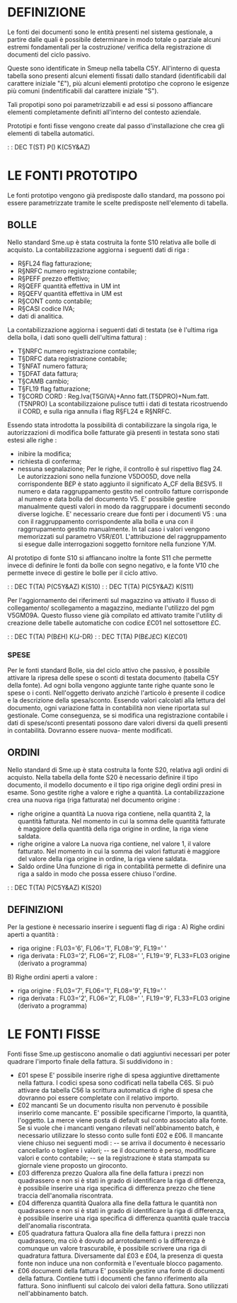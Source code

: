 # DEFINIZIONE

Le fonti dei documenti sono le entità presenti nel sistema gestionale, a partire dalle quali è possibile determinare in modo totale o parziale alcuni estremi fondamentali per la costruzione/ verifica della registrazione di documenti del ciclo passivo.

Queste sono identificate in Smeup nella tabella C5Y. All'interno di questa tabella sono presenti alcuni elementi fissati dallo standard (identificabili dal carattere iniziale "£"), più alcuni elementi prototipo che coprono le esigenze più comuni (indentificabili dal carattere iniziale "S").

Tali propotipi sono poi parametrizzabili e ad essi si possono affiancare elementi completamente definiti all'interno del contesto aziendale.

Prototipi e fonti fisse vengono create dal passo d'installazione che crea gli elementi di tabella automatici.

 :  : DEC T(ST) P() K(C5Y&AZ)

# LE FONTI PROTOTIPO

Le fonti prototipo vengono già predisposte dallo standard, ma possono poi essere parametrizzate tramite le scelte predisposte nell'elemento di tabella.

## BOLLE

Nello standard Sme.up è stata costruita la fonte S10 relativa alle bolle di acquisto.
La contabilizzazione aggiorna i seguenti dati di riga : 
 * R§FL24 flag fatturazione;
 * R§NRFC numero registrazione contabile;
 * R§PEFF prezzo effettivo;
 * R§QEFF quantità effettiva in UM int
 * R§QEFV quantità effettiva in UM est
 * R§CONT conto contabile;
 * R§CASI codice IVA;
 * dati di analitica.

La contabilizzazione aggiorna i seguenti dati di testata (se è l'ultima riga della bolla, i dati sono quelli dell'ultima fattura) : 
 * T§NRFC numero registrazione contabile;
 * T§DRFC data registrazione contabile;
 * T§NFAT numero fattura;
 * T§DFAT data fattura;
 * T§CAMB cambio;
 * T§FL19 flag fatturazione;
 * T§CORD CORD :  Reg.Iva(T5GIVA)+Anno fatt.(T5DPRO)+Num.fatt.(T5NPRO)
La scontabilizzaione pulisce tutti i dati di testata ricostruendo il CORD, e sulla riga annulla i flag R§FL24 e R§NRFC.

Essendo stata introdotta la possibilità di contabilizzare la singola riga, le autorizzazioni di modifica bolle fatturate già presenti in testata sono stati estesi alle righe : 
 * inibire la modifica;
 * richiesta di conferma;
 * nessuna segnalazione;
Per le righe, il controllo è sul rispettivo flag 24.
Le autorizzazioni sono nella funzione V5DO05D, dove nella corrispondente B£P è stato aggiunto il significato A_CF della B£SV5.
Il numero e data raggruppamento gestito nel controllo fatture corrisponde al numero e data bolla del documento V5. E' possibile gestire manualmente questi valori in modo da raggruppare i documenti secondo diverse logiche. E' necessario creare due fonti per i documenti V5 :  una con il raggruppamento corrispondente alla bolla e una con il raggrrupamento gestito manualmente.
In tal caso i valori vengono memorizzati sul parametro V5R/£01. L'attribuzione del raggruppamento si esegue dalle interrogazioni soggetto fornitore nella funzione Y/M.

Al prototipo di fonte S10 si affiancano inoltre la fonte S11 che permette invece di definire le fonti da bolle con segno negativo, e la fonte V10 che permette invece di gestire le bolle per il ciclo attivo.

 :  : DEC T(TA) P(C5Y&AZ) K(S10)
 :  : DEC T(TA) P(C5Y&AZ) K(S11)

Per l'aggiornamento dei riferimenti sul magazzino va attivato il flusso di collegamento/ scollegamento a magazzino, mediante l'utilizzo del pgm V5GM09A.
Questo flusso viene già compilato ed attivato tramite l'utility di creazione delle tabelle automatiche con codice £C01 nel sottosettore £C.

 :  : DEC T(TA) P(B£H) K(J-DR)
 :  : DEC T(TA) P(B£J£C) K(£C01)

### SPESE
Per le fonti standard Bolle, sia del ciclo attivo che passivo, è possibile attivare la ripresa delle spese o sconti di testata documento (tabella C5Y della fonte).
Ad ogni bolla vengono aggiunte tante righe quante sono le spese o i conti. Nell'oggetto derivato anzichè l'articolo è presente il codice e la descrizione della spesa/sconto. Essendo valori calcolati alla lettura del documento, ogni variazione fatta in contabilità non viene riportata sul gestionale. Come conseguenza, se si modifica una registrazione contabile i dati di spese/sconti presentati possono dare valori diversi da quelli presenti in contabilità. Dovranno essere nuova- mente modificati.

## ORDINI

Nello standard di Sme.up è stata costruita la fonte S20, relativa agli ordini di acquisto. Nella tabella della fonte S20 è necessario definire il tipo documento, il modello documento e il tipo riga origine degli ordini presi in esame.
Sono gestite righe a valore e righe a quantità.
La contabilizzazione crea una nuova riga (riga fatturata) nel documento origine : 

 - righe origine a quantità
La nuova riga contiene, nella quantità 2, la quantità fatturata.
Nel momento in cui la somma delle quantità fatturate è maggiore della quantità della riga origine in ordine, la riga viene saldata.
 - righe origine a valore
La nuova riga contiene, nel valore 1, il valore fatturato.
Nel momento in cui la somma dei valori fatturati è maggiore del valore della riga origine in ordine, la riga viene saldata.
 - Saldo ordine
Una funzione di riga in contabilità permette di definire una riga a saldo in modo che possa essere chiuso l'ordine.


 :  : DEC T(TA) P(C5Y&AZ) K(S20)

## DEFINIZIONI

Per la gestione è necessario inserire i seguenti flag di riga : 
A) Righe ordini aperti a quantità : 
 * riga origine :   FL03='6', FL06='1', FL08='9', FL19=' '
 * riga derivata :  FL03='2', FL06='2', FL08=' ', FL19='9', FL33=FL03 origine (derivato a programma)

B) Righe ordini aperti a valore : 
 * riga origine :   FL03='7', FL06='1', FL08='9', FL19=' '
 * riga derivata :  FL03='2', FL06='2', FL08=' ', FL19='9', FL33=FL03 origine (derivato a programma)

# LE FONTI FISSE

Fonti fisse Sme.up gestiscono anomalie o dati aggiuntivi necessari per poter quadrare l'importo finale della fattura.
Si suddividono in : 

 - £01 spese
E' possibile inserire righe di spesa aggiuntive direttamente nella fattura. I codici spesa sono codificati nella tabella C6S.
Si può attivare da tabella C56 la scrittura automatica di righe di spesa che dovranno poi essere completate con il relativo importo.
 - £02 mancanti
Se un documento risulta non pervenuto è possibile inserirlo come mancante. E' possibile specificarne l'importo, la quantità, l'oggetto. La merce viene posta di default sul conto associato alla fonte.
Se si vuole che i mancanti vengano rilevati nell'abbinamento batch, è necessario utilizzare lo stesso conto sulle fonti £02 e £06.
Il mancante viene chiuso nei seguenti modi : 
 -- se arriva il documento è necessario cancellarlo o togliere i valori;
 -- se il documento è perso, modificare valori e conto contabile;
 -- se la registrazione è stata stampata su giornale viene proposto un giroconto.
 - £03 differenza prezzo
Qualora alla fine della fattura i prezzi non quadrassero e non si è stati in grado di identificare la riga di differenza, è possibile inserire una riga specifica di differenza prezzo che tiene traccia dell'anomalia riscontrata.
 - £04 differenza quantità
Qualora alla fine della fattura le quantità non quadrassero e non si è stati in grado di identificare la riga di differenza, è possibile inserire una riga specifica di differenza quantità quale traccia dell'anomalia riscontrata.
 - £05 quadratura fattura
Qualora alla fine della fattura i prezzi non quadrassero, ma ciò è dovuto ad arrotodamenti o la differenza è comunque un valore trascurabile, è possibile scrivere una riga di quadratura fattura.
Diversamente dal £03 e £04, la presenza di questa fonte non induce una non conformità e l'eventuale blocco pagamento.
 - £06 documenti della fattura
E' possibile gestire una fonte di documenti della fattura. Contiene tutti i documenti che fanno riferimento alla fattura. Sono ininfluenti sul calcolo dei valori della fattura. Sono utilizzati nell'abbinamento batch.


